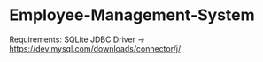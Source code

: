 # Employee-Management-System

Requirements:
SQLite JDBC Driver -> https://dev.mysql.com/downloads/connector/j/